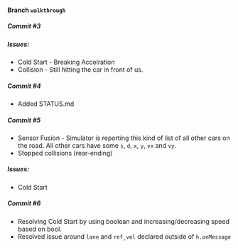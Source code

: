 #### Branch `walkthrough`
##### Commit #3
##### Issues:
 - Cold Start - Breaking Accelration
 - Collision - Still hitting the car in front of us.


##### Commit #4
 - Added STATUS.md


##### Commit #5
 - Sensor Fusion - Simulator is reporting this kind of list of all other cars on the road. All other cars have some `s`, `d`, `x`, `y`, `vx` and `vy`.
 - Stopped collisions (rear-ending)

##### Issues:
 - Cold Start


 ##### Commit #6
 - Resolving Cold Start by using boolean and increasing/decreasing speed based on bool.
 - Resolved issue around `lane` and `ref_vel` declared outside of `h.onMessage`